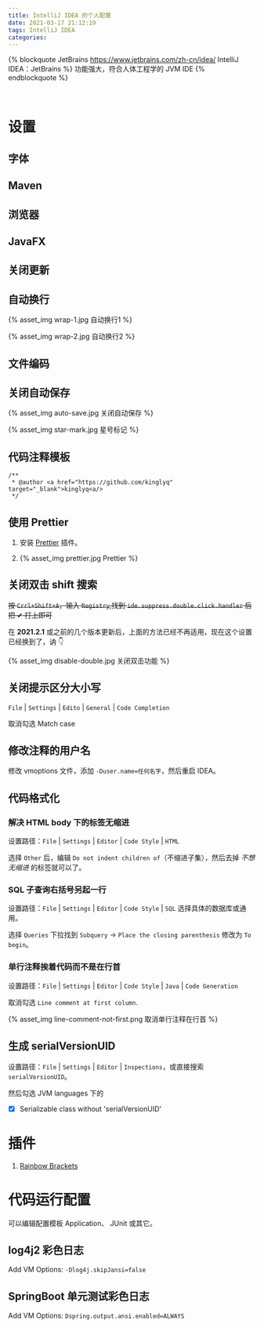 ```yaml
---
title: IntelliJ IDEA 的个人配置
date: 2021-03-17 21:12:19
tags: IntelliJ IDEA
categories:
---
```


{% blockquote JetBrains https://www.jetbrains.com/zh-cn/idea/ IntelliJ IDEA：JetBrains %}
功能强大，符合人体工程学的 JVM IDE
{% endblockquote %}

<!--more-->
<br />

# 设置

## 字体

## Maven

## 浏览器

## JavaFX

## 关闭更新

## 自动换行

{% asset_img wrap-1.jpg 自动换行1 %}

{% asset_img wrap-2.jpg 自动换行2 %}

## 文件编码

## 关闭自动保存

{% asset_img auto-save.jpg 关闭自动保存 %}

{% asset_img star-mark.jpg 星号标记 %}

## 代码注释模板

```
/**
 * @author <a href="https://github.com/kinglyq" target="_blank">kinglyq<a/>
 */
```

## 使用 Prettier

1. 安装 [Prettier](https://plugins.jetbrains.com/plugin/10456-prettier/versions) 插件。

2. {% asset_img prettier.jpg Prettier %}

## 关闭双击 shift 搜索

~~按 `Crrl+Shift+A`，输入 `Registry`,找到 `ide.suppress.double.click.handler` 后把 ✔ 打上即可~~

在 **2021.2.1** 或之前的几个版本更新后，上面的方法已经不再适用，现在这个设置已经换到了，讷 👇

{% asset_img disable-double.jpg 关闭双击功能 %}

## 关闭提示区分大小写

`File` | `Settings` | `Edito` | `General` | `Code Completion` 

取消勾选 Match case

## 修改注释的用户名

修改 vmoptions 文件，添加 `-Duser.name=任何名字`，然后重启 IDEA。

## 代码格式化

### 解决 HTML body 下的标签无缩进

设置路径：`File` | `Settings` | `Editor` | `Code Style` | `HTML`

选择 `Other` 后，编辑 `Do not indent children of`（不缩进子集），然后去掉 *不想无缩进* 的标签就可以了。

### SQL 子查询右括号另起一行

设置路径：`File` | `Settings` | `Editor` | `Code Style` | `SQL` 选择具体的数据库或通用。

选择 `Queries` 下拉找到 `Subquery` -> `Place the closing parenthesis` 修改为 `To begin`。

### 单行注释挨着代码而不是在行首

设置路径：`File` | `Settings` | `Editor` | `Code Style` | `Java` | `Code Generation`

取消勾选 `Line comment at first column`.

{% asset_img line-comment-not-first.png 取消单行注释在行首 %}

## 生成 serialVersionUID

设置路径：`File` | `Settings` | `Editor` | `Inspections`，或直接搜索 `serialVersionUID`。

然后勾选 JVM languages 下的

- [x] Serializable class without 'serialVersionUID'

# 插件

1. [Rainbow Brackets](https://plugins.jetbrains.com/plugin/10080-rainbow-brackets)

# 代码运行配置

可以编辑配置模板 Application、 JUnit 或其它。

## log4j2 彩色日志

Add VM Options: `-Dlog4j.skipJansi=false`

## SpringBoot 单元测试彩色日志

Add VM Options: `Dspring.output.ansi.enabled=ALWAYS`